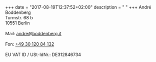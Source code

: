 +++
date = "2017-08-19T12:37:52+02:00"
description = " "
+++
André Boddenberg <br>
Turmstr. 68 b <br>
10551 Berlin <br>
<br>
Mail: <a href="mailto:andre@boddenberg.it">andre@boddenberg.it</a><br>
<br>
Fon: <a href="tel://+493012084132">+49 30 120 84 132</a><br>
<br>
EU VAT ID / USt-IdNr.: DE312846734
<br>
